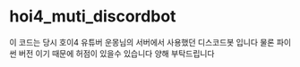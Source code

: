 # hoi4_muti_discordbot
이 코드는 당시 호이4 유튜버 운몽님의 서버에서 사용했던 디스코드봇 입니다 물론 파이썬 버전 이기 때문에 허점이 있을수 있습니다 양해 부탁드립니다

